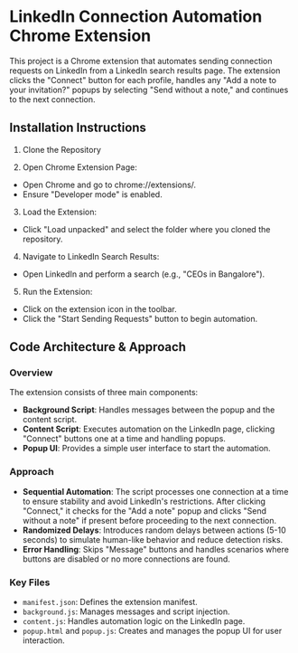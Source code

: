 # LinkedIn Connection Automation Chrome Extension

This project is a Chrome extension that automates sending connection requests on LinkedIn from a LinkedIn search results page. The extension clicks the "Connect" button for each profile, handles any "Add a note to your invitation?" popups by selecting "Send without a note," and continues to the next connection.

## Installation Instructions

1. Clone the Repository

2. Open Chrome Extension Page:
  - Open Chrome and go to chrome://extensions/.
  - Ensure "Developer mode" is enabled.
    
3. Load the Extension:
  - Click "Load unpacked" and select the folder where you cloned the repository.
    
4. Navigate to LinkedIn Search Results:
  - Open LinkedIn and perform a search (e.g., "CEOs in Bangalore").
    
5. Run the Extension:
  - Click on the extension icon in the toolbar.
  - Click the "Start Sending Requests" button to begin automation.

## Code Architecture & Approach

### Overview
The extension consists of three main components:

- **Background Script**: Handles messages between the popup and the content script.
- **Content Script**: Executes automation on the LinkedIn page, clicking "Connect" buttons one at a time and handling popups.
- **Popup UI**: Provides a simple user interface to start the automation.

### Approach
- **Sequential Automation**: The script processes one connection at a time to ensure stability and avoid LinkedIn's restrictions. After clicking "Connect," it checks for the "Add a note" popup and clicks "Send without a note" if present before proceeding to the next connection.
- **Randomized Delays**: Introduces random delays between actions (5-10 seconds) to simulate human-like behavior and reduce detection risks.
- **Error Handling**: Skips "Message" buttons and handles scenarios where buttons are disabled or no more connections are found.

### Key Files
- `manifest.json`: Defines the extension manifest.
- `background.js`: Manages messages and script injection.
- `content.js`: Handles automation logic on the LinkedIn page.
- `popup.html` and `popup.js`: Creates and manages the popup UI for user interaction.
